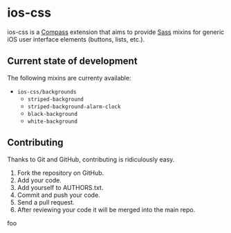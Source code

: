 # ios-css

ios-css is a [Compass](http://compass-style.org/) extension that aims to provide [Sass](http://sass-lang.com/) mixins for generic iOS user interface elements (buttons, lists, etc.).

## Current state of development

The following mixins are currenty available:

* `ios-css/backgrounds`
  * `striped-background`
  * `striped-background-alarm-clock`
  * `black-background`
  * `white-background`  

## Contributing

Thanks to Git and GitHub, contributing is ridiculously easy.

1. Fork the repository on GitHub.
2. Add your code.
3. Add yourself to AUTHORS.txt.
4. Commit and push your code.
5. Send a pull request.
6. After reviewing your code it will be merged into the main repo.

foo
